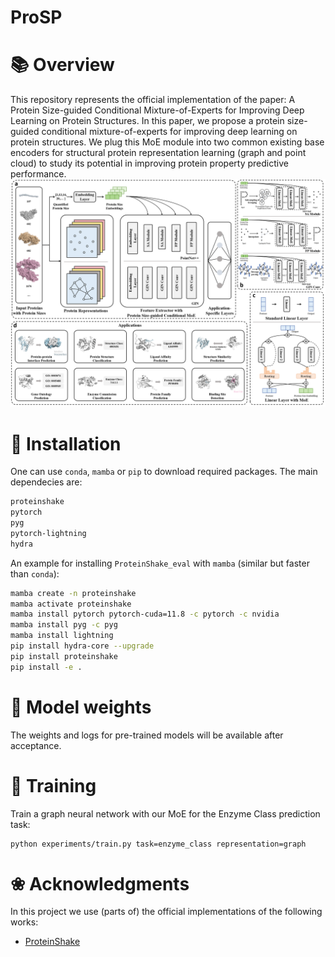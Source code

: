 # ProSP


# 📚 Overview
This repository represents the official implementation of the paper: A Protein Size-guided Conditional Mixture-of-Experts for Improving Deep Learning on Protein Structures. In this paper, we propose a protein size-guided conditional mixture-of-experts for improving deep learning on protein structures. We plug this MoE module into two common existing base encoders for structural protein representation learning (graph and point cloud) to study its potential in improving protein property predictive performance. 
![](pipeline.png)


# 🔬 Installation

One can use `conda`, `mamba` or `pip` to download required packages. The main dependecies are:

```bash
proteinshake
pytorch
pyg
pytorch-lightning
hydra
```

An example for installing `ProteinShake_eval` with `mamba` (similar but faster than `conda`):

```bash
mamba create -n proteinshake
mamba activate proteinshake
mamba install pytorch pytorch-cuda=11.8 -c pytorch -c nvidia
mamba install pyg -c pyg
mamba install lightning
pip install hydra-core --upgrade
pip install proteinshake
pip install -e .
```

# 🤖  Model weights

The weights and logs for pre-trained models will be available after acceptance. 

# 🚀  Training

Train a graph neural network with our MoE for the Enzyme Class prediction task:
```bash
python experiments/train.py task=enzyme_class representation=graph
```


# ❀ Acknowledgments
In this project we use (parts of) the official implementations of the following works: 
- [ProteinShake](https://github.com/BorgwardtLab/proteinshake_models)
